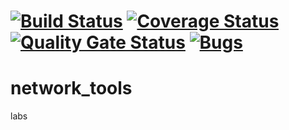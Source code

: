[![Build Status](https://travis-ci.com/kostsm/test_lab1.svg?branch=master)](https://travis-ci.com/kostsm/test_lab1)
[![Coverage Status](https://coveralls.io/repos/github/kostsm/test_lab1/badge.svg?branch=master)](https://coveralls.io/github/kostsm/test_lab1?branch=master)
[![Quality Gate Status](https://sonarcloud.io/api/project_badges/measure?project=kostsm_test_lab1&metric=alert_status)](https://sonarcloud.io/dashboard?id=kostsm_test_lab1)
[![Bugs](https://sonarcloud.io/api/project_badges/measure?project=kostsm_test_lab1&metric=bugs)](https://sonarcloud.io/dashboard?id=kostsm_test_lab1)
=======
# network_tools
labs
